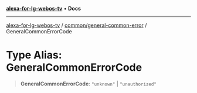 [**alexa-for-lg-webos-tv**](../../../README.md) • **Docs**

***

[alexa-for-lg-webos-tv](../../../modules.md) / [common/general-common-error](../README.md) / GeneralCommonErrorCode

# Type Alias: GeneralCommonErrorCode

> **GeneralCommonErrorCode**: `"unknown"` \| `"unauthorized"`
